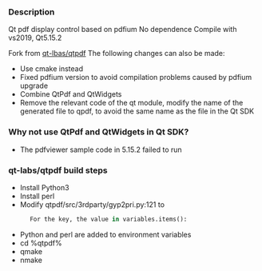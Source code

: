 ### Description
Qt pdf display control based on pdfium
No dependence
Compile with vs2019, Qt5.15.2

Fork from [qt-lbas/qtpdf](https://github.com/qt-labs/qtpdf) The following changes can also be made:
- Use cmake instead
- Fixed pdfium version to avoid compilation problems caused by pdfium upgrade
- Combine QtPdf and QtWidgets
- Remove the relevant code of the qt module, modify the name of the generated file to qpdf, to avoid the same name as the file in the Qt SDK

### Why not use QtPdf and QtWidgets in Qt SDK?
- The pdfviewer sample code in 5.15.2 failed to run

### qt-labs/qtpdf build steps
- Install Python3
- Install perl
- Modify qtpdf/src/3rdparty/gyp2pri.py:121 to
```Python
      For the key, the value in variables.items():
```
- Python and perl are added to environment variables
- cd %qtpdf%
- qmake
- nmake